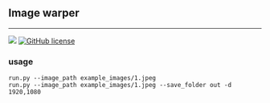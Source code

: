## Image warper
---

![](https://img.shields.io/github/repo-size/cccaaannn/image_warper?style=flat-square) [![GitHub license](https://img.shields.io/github/license/cccaaannn/image_warper?style=flat-square)](https://github.com/cccaaannn/image_warper/blob/master/LICENSE)

### usage

```shell
run.py --image_path example_images/1.jpeg
run.py --image_path example_images/1.jpeg --save_folder out -d 1920,1080
```
